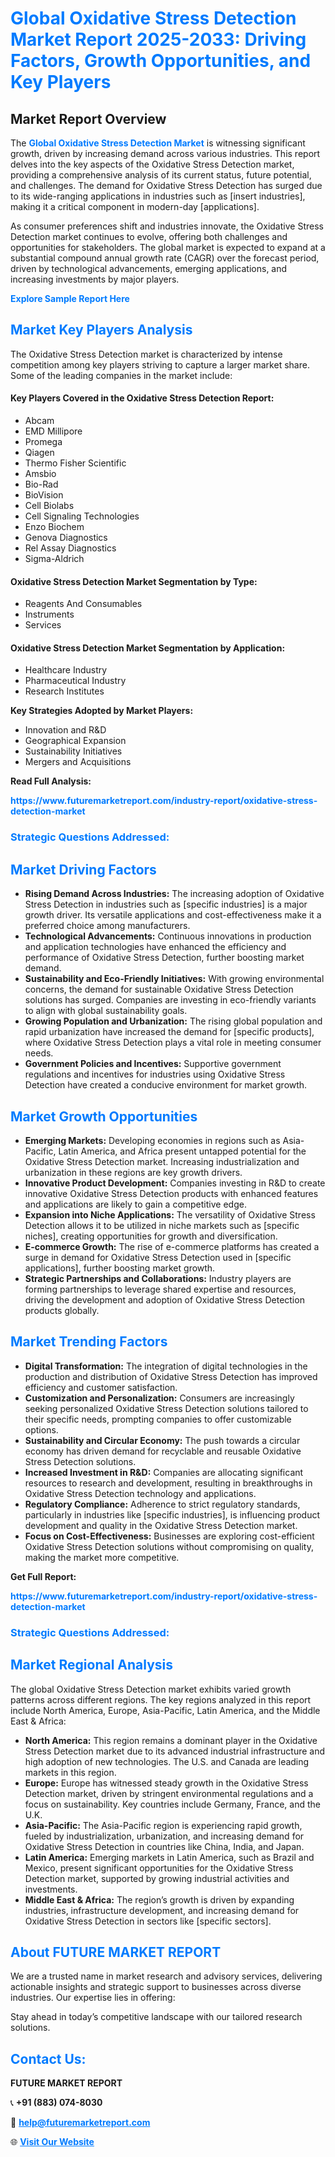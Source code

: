 <h1 style="color: #007BFF;">Global Oxidative Stress Detection Market Report 2025-2033: Driving Factors, Growth Opportunities, and Key Players</h1>

<section id="overview">
<h2>Market Report Overview</h2>
<p>The <a href="https://www.futuremarketreport.com/industry-report/oxidative-stress-detection-market" style="color: #007BFF; text-decoration: none;"><strong>Global Oxidative Stress Detection Market</strong></a> is witnessing significant growth, driven by increasing demand across various industries. This report delves into the key aspects of the Oxidative Stress Detection market, providing a comprehensive analysis of its current status, future potential, and challenges. The demand for Oxidative Stress Detection has surged due to its wide-ranging applications in industries such as [insert industries], making it a critical component in modern-day [applications].</p>
<p>As consumer preferences shift and industries innovate, the Oxidative Stress Detection market continues to evolve, offering both challenges and opportunities for stakeholders. The global market is expected to expand at a substantial compound annual growth rate (CAGR) over the forecast period, driven by technological advancements, emerging applications, and increasing investments by major players.</p>
</section>

<section id="overview">
<p><a href="https://www.futuremarketreport.com/request-sample/reportId=50827" style="color: #007BFF; text-decoration: none;"><strong>Explore Sample Report Here</strong></a></p>
</section>

<section id="key-players">
<h2 style="color: #007BFF;">Market Key Players Analysis</h2>
<p>The Oxidative Stress Detection market is characterized by intense competition among key players striving to capture a larger market share. Some of the leading companies in the market include:</p>
<h4>Key Players Covered in the Oxidative Stress Detection Report:</h4>
<ul><li>Abcam</li><li>EMD Millipore</li><li>Promega</li><li>Qiagen</li><li>Thermo Fisher Scientific</li><li>Amsbio</li><li>Bio-Rad</li><li>BioVision</li><li>Cell Biolabs</li><li>Cell Signaling Technologies</li><li>Enzo Biochem</li><li>Genova Diagnostics</li><li>Rel Assay Diagnostics</li><li>Sigma-Aldrich</li></ul>
<h4>Oxidative Stress Detection Market Segmentation by Type:</h4>
<ul><li>Reagents And Consumables</li><li>Instruments</li><li>Services</li></ul>

<h4>Oxidative Stress Detection Market Segmentation by Application:</h4>
<ul><li>Healthcare Industry</li><li>Pharmaceutical Industry</li><li>Research Institutes</li></ul>
<p><strong>Key Strategies Adopted by Market Players:</strong></p>
<ul>
<li>Innovation and R&D</li>
<li>Geographical Expansion</li>
<li>Sustainability Initiatives</li>
<li>Mergers and Acquisitions</li>
</ul>
</section>

<section>
<p><strong>Read Full Analysis: </strong></p><a href="https://www.futuremarketreport.com/industry-report/oxidative-stress-detection-market" style="color: #007BFF; text-decoration: none;"><strong>https://www.futuremarketreport.com/industry-report/oxidative-stress-detection-market</strong></a>
<h3 style="color: #007BFF;">Strategic Questions Addressed:</h3>
</section>

<section id="driving-factors">
<h2 style="color: #007BFF;">Market Driving Factors</h2>
<ul>
<li><strong>Rising Demand Across Industries:</strong> The increasing adoption of Oxidative Stress Detection in industries such as [specific industries] is a major growth driver. Its versatile applications and cost-effectiveness make it a preferred choice among manufacturers.</li>
<li><strong>Technological Advancements:</strong> Continuous innovations in production and application technologies have enhanced the efficiency and performance of Oxidative Stress Detection, further boosting market demand.</li>
<li><strong>Sustainability and Eco-Friendly Initiatives:</strong> With growing environmental concerns, the demand for sustainable Oxidative Stress Detection solutions has surged. Companies are investing in eco-friendly variants to align with global sustainability goals.</li>
<li><strong>Growing Population and Urbanization:</strong> The rising global population and rapid urbanization have increased the demand for [specific products], where Oxidative Stress Detection plays a vital role in meeting consumer needs.</li>
<li><strong>Government Policies and Incentives:</strong> Supportive government regulations and incentives for industries using Oxidative Stress Detection have created a conducive environment for market growth.</li>
</ul>
</section>

<section id="growth-opportunities">
<h2 style="color: #007BFF;">Market Growth Opportunities</h2>
<ul>
<li><strong>Emerging Markets:</strong> Developing economies in regions such as Asia-Pacific, Latin America, and Africa present untapped potential for the Oxidative Stress Detection market. Increasing industrialization and urbanization in these regions are key growth drivers.</li>
<li><strong>Innovative Product Development:</strong> Companies investing in R&D to create innovative Oxidative Stress Detection products with enhanced features and applications are likely to gain a competitive edge.</li>
<li><strong>Expansion into Niche Applications:</strong> The versatility of Oxidative Stress Detection allows it to be utilized in niche markets such as [specific niches], creating opportunities for growth and diversification.</li>
<li><strong>E-commerce Growth:</strong> The rise of e-commerce platforms has created a surge in demand for Oxidative Stress Detection used in [specific applications], further boosting market growth.</li>
<li><strong>Strategic Partnerships and Collaborations:</strong> Industry players are forming partnerships to leverage shared expertise and resources, driving the development and adoption of Oxidative Stress Detection products globally.</li>
</ul>
</section>

<section id="trending-factors">
<h2 style="color: #007BFF;">Market Trending Factors</h2>
<ul>
<li><strong>Digital Transformation:</strong> The integration of digital technologies in the production and distribution of Oxidative Stress Detection has improved efficiency and customer satisfaction.</li>
<li><strong>Customization and Personalization:</strong> Consumers are increasingly seeking personalized Oxidative Stress Detection solutions tailored to their specific needs, prompting companies to offer customizable options.</li>
<li><strong>Sustainability and Circular Economy:</strong> The push towards a circular economy has driven demand for recyclable and reusable Oxidative Stress Detection solutions.</li>
<li><strong>Increased Investment in R&D:</strong> Companies are allocating significant resources to research and development, resulting in breakthroughs in Oxidative Stress Detection technology and applications.</li>
<li><strong>Regulatory Compliance:</strong> Adherence to strict regulatory standards, particularly in industries like [specific industries], is influencing product development and quality in the Oxidative Stress Detection market.</li>
<li><strong>Focus on Cost-Effectiveness:</strong> Businesses are exploring cost-efficient Oxidative Stress Detection solutions without compromising on quality, making the market more competitive.</li>
</ul>
</section>

<section>
<p><strong>Get Full Report: </strong></p><a href="https://www.futuremarketreport.com/industry-report/oxidative-stress-detection-market" style="color: #007BFF; text-decoration: none;"><strong>https://www.futuremarketreport.com/industry-report/oxidative-stress-detection-market</strong></a>
<h3 style="color: #007BFF;">Strategic Questions Addressed:</h3>
</section>


<section id="regional-analysis">
<h2 style="color: #007BFF;">Market Regional Analysis</h2>
<p>The global Oxidative Stress Detection market exhibits varied growth patterns across different regions. The key regions analyzed in this report include North America, Europe, Asia-Pacific, Latin America, and the Middle East & Africa:</p>
<ul>
<li><strong>North America:</strong> This region remains a dominant player in the Oxidative Stress Detection market due to its advanced industrial infrastructure and high adoption of new technologies. The U.S. and Canada are leading markets in this region.</li>
<li><strong>Europe:</strong> Europe has witnessed steady growth in the Oxidative Stress Detection market, driven by stringent environmental regulations and a focus on sustainability. Key countries include Germany, France, and the U.K.</li>
<li><strong>Asia-Pacific:</strong> The Asia-Pacific region is experiencing rapid growth, fueled by industrialization, urbanization, and increasing demand for Oxidative Stress Detection in countries like China, India, and Japan.</li>
<li><strong>Latin America:</strong> Emerging markets in Latin America, such as Brazil and Mexico, present significant opportunities for the Oxidative Stress Detection market, supported by growing industrial activities and investments.</li>
<li><strong>Middle East & Africa:</strong> The region’s growth is driven by expanding industries, infrastructure development, and increasing demand for Oxidative Stress Detection in sectors like [specific sectors].</li>
</ul>
</section>

<footer>
<h2 style="color: #007BFF;">About FUTURE MARKET REPORT</h2>
<p>We are a trusted name in market research and advisory services, delivering actionable insights and strategic support to businesses across diverse industries. Our expertise lies in offering:</p>

<p>Stay ahead in today’s competitive landscape with our tailored research solutions.</p>

<h2 style="color: #007BFF;">Contact Us:</h2>
<p><strong>FUTURE MARKET REPORT</strong></p>
<p>📞 <strong>+91 (883) 074-8030</strong></p>
<p>📧 <strong><a href="mailto:help@futuremarketreport.com" style="color: #007BFF;">help@futuremarketreport.com</a></strong></p>
<p>🌐 <strong><a href="https://www.futuremarketreport.com/" style="color: #007BFF;">Visit Our Website</a></strong></p>
</footer>